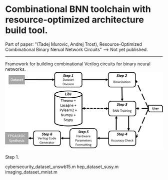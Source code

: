 # Combinational BNN toolchain with resource-optimized architecture build tool.

Part of paper: "(Tadej Murovic, Andrej Trost), Resource-Optimized Combinational Binary Nerual Network Circuits"
--> Not yet published.


------------------------------------------------------------------------------------------------------------------
Framework for building combinational Verilog circuits for binary neural networks.
![Optional Text](flow_final.png)

Step 1. 


cybersecurity_dataset_unswb15.m hep_dataset_susy.m imaging_dataset_mnist.m
